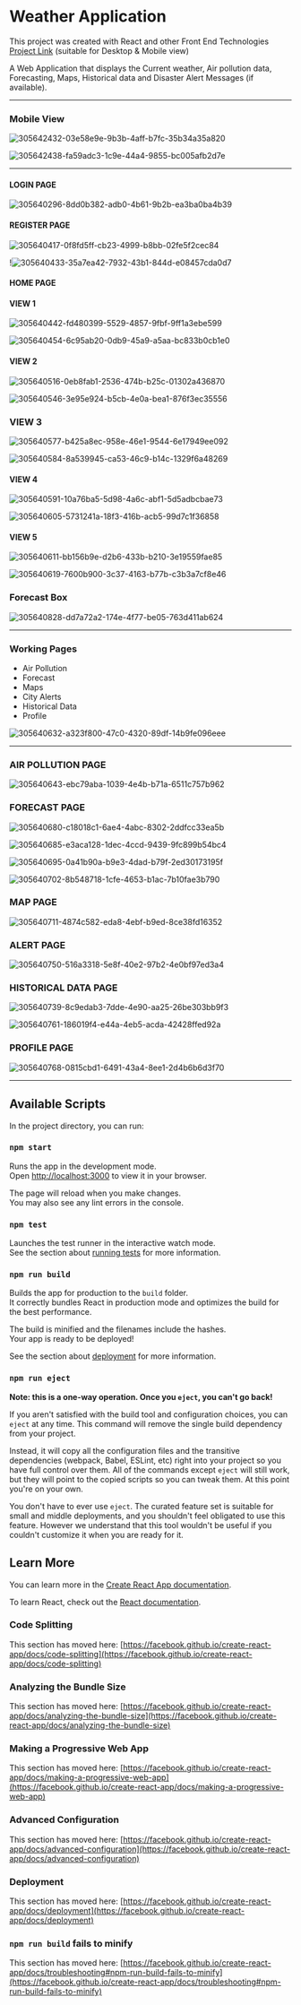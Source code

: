 # Weather Application

This project was created with React and other Front End Technologies
[Project Link](https://ashwina7999.github.io/Climate-App/) (suitable for Desktop & Mobile view)

A Web Application that displays the Current weather, Air pollution data, Forecasting, Maps, Historical data and Disaster Alert Messages (if available).

---

### Mobile View
![305642432-03e58e9e-9b3b-4aff-b7fc-35b34a35a820](https://github.com/user-attachments/assets/4f8391bf-cbbf-47cd-8083-80fcdc68deb9)


![305642438-fa59adc3-1c9e-44a4-9855-bc005afb2d7e](https://github.com/user-attachments/assets/9ad933ec-7358-47f0-859c-c6273c080e74)


---
#### LOGIN PAGE
![305640296-8dd0b382-adb0-4b61-9b2b-ea3ba0ba4b39](https://github.com/user-attachments/assets/97071aa9-8dfc-4103-b9ce-cce6ec918487)


#### REGISTER PAGE
![305640417-0f8fd5ff-cb23-4999-b8bb-02fe5f2cec84](https://github.com/user-attachments/assets/66cf16c2-b2fc-47d9-8216-e719ed0780cc)


!![305640433-35a7ea42-7932-43b1-844d-e08457cda0d7](https://github.com/user-attachments/assets/bcd07929-edf4-4aae-a06d-309735b43a4f)

#### HOME PAGE

#### VIEW 1

![305640442-fd480399-5529-4857-9fbf-9ff1a3ebe599](https://github.com/user-attachments/assets/823c98dc-a95b-4b65-ad4d-c05e267c4505)

![305640454-6c95ab20-0db9-45a9-a5aa-bc833b0cb1e0](https://github.com/user-attachments/assets/e14666b9-4ec7-4c53-967e-1470986599c6)

#### VIEW 2

![305640516-0eb8fab1-2536-474b-b25c-01302a436870](https://github.com/user-attachments/assets/bdf66ac8-b55c-402a-9e60-8986fc94fac6)

![305640546-3e95e924-b5cb-4e0a-bea1-876f3ec35556](https://github.com/user-attachments/assets/bde4e2b0-a021-438e-a452-dfb9fc12b9d1)

### VIEW 3

![305640577-b425a8ec-958e-46e1-9544-6e17949ee092](https://github.com/user-attachments/assets/0229fb2b-7584-41ab-8201-de55bdaa1047)

![305640584-8a539945-ca53-46c9-b14c-1329f6a48269](https://github.com/user-attachments/assets/3764ced6-c9a1-411b-acd3-af38fde9d614)

#### VIEW 4

![305640591-10a76ba5-5d98-4a6c-abf1-5d5adbcbae73](https://github.com/user-attachments/assets/1113d34b-61af-4970-9f5b-2ab8260c5cc1)

![305640605-5731241a-18f3-416b-acb5-99d7c1f36858](https://github.com/user-attachments/assets/9e98fe74-cf14-4603-a39a-b3c19be15f21)

#### VIEW 5

![305640611-bb156b9e-d2b6-433b-b210-3e19559fae85](https://github.com/user-attachments/assets/cc001acc-7b89-43f1-adf4-331961f7cd57)

![305640619-7600b900-3c37-4163-b77b-c3b3a7cf8e46](https://github.com/user-attachments/assets/cd03c899-f947-4980-afde-a02ec9a830b5)

### Forecast Box

![305640828-dd7a72a2-174e-4f77-be05-763d411ab624](https://github.com/user-attachments/assets/39e6e39e-f874-4b6c-bb31-8f0c74699b35)

---

### Working Pages

* Air Pollution
* Forecast
* Maps
* City Alerts
* Historical Data
* Profile


![305640632-a323f800-47c0-4320-89df-14b9fe096eee](https://github.com/user-attachments/assets/9d7649bc-6f07-4779-b920-56c72f243a39)

---

### AIR POLLUTION PAGE

![305640643-ebc79aba-1039-4e4b-b71a-6511c757b962](https://github.com/user-attachments/assets/0e9b1cce-436d-4e1c-9695-f226f5d7a13c)

### FORECAST PAGE
![305640680-c18018c1-6ae4-4abc-8302-2ddfcc33ea5b](https://github.com/user-attachments/assets/93a102dd-5563-4eed-b835-f8d1ffa049bc)

![305640685-e3aca128-1dec-4ccd-9439-9fc899b54bc4](https://github.com/user-attachments/assets/4c5101bc-3224-441e-96b4-b076cfcf1f2b)

![305640695-0a41b90a-b9e3-4dad-b79f-2ed30173195f](https://github.com/user-attachments/assets/fd4832bd-ad05-48fc-b0d3-cd67cc992d90)

![305640702-8b548718-1cfe-4653-b1ac-7b10fae3b790](https://github.com/user-attachments/assets/fa6d4170-befe-44c4-a380-5ff33d19637d)

### MAP PAGE

![305640711-4874c582-eda8-4ebf-b9ed-8ce38fd16352](https://github.com/user-attachments/assets/bcc66769-8acb-46fb-9492-182be0951bee)


### ALERT PAGE

![305640750-516a3318-5e8f-40e2-97b2-4e0bf97ed3a4](https://github.com/user-attachments/assets/a50227af-d06b-459b-8ddf-d020b865d8ef)


### HISTORICAL DATA PAGE

![305640739-8c9edab3-7dde-4e90-aa25-26be303bb9f3](https://github.com/user-attachments/assets/8f14bfbe-d8ee-45a9-97c4-bf3cd88c0e00)

![305640761-186019f4-e44a-4eb5-acda-42428ffed92a](https://github.com/user-attachments/assets/f5532850-1a3e-4721-8f57-ffbf2e3ea926)



### PROFILE PAGE

![305640768-0815cbd1-6491-43a4-8ee1-2d4b6b6d3f70](https://github.com/user-attachments/assets/c0732a76-42b9-47d4-bb89-c09eb2de1677)

---

## Available Scripts

In the project directory, you can run:

### `npm start`

Runs the app in the development mode.\
Open [http://localhost:3000](http://localhost:3000) to view it in your browser.

The page will reload when you make changes.\
You may also see any lint errors in the console.

### `npm test`

Launches the test runner in the interactive watch mode.\
See the section about [running tests](https://facebook.github.io/create-react-app/docs/running-tests) for more information.

### `npm run build`

Builds the app for production to the `build` folder.\
It correctly bundles React in production mode and optimizes the build for the best performance.

The build is minified and the filenames include the hashes.\
Your app is ready to be deployed!

See the section about [deployment](https://facebook.github.io/create-react-app/docs/deployment) for more information.

### `npm run eject`

**Note: this is a one-way operation. Once you `eject`, you can't go back!**

If you aren't satisfied with the build tool and configuration choices, you can `eject` at any time. This command will remove the single build dependency from your project.

Instead, it will copy all the configuration files and the transitive dependencies (webpack, Babel, ESLint, etc) right into your project so you have full control over them. All of the commands except `eject` will still work, but they will point to the copied scripts so you can tweak them. At this point you're on your own.

You don't have to ever use `eject`. The curated feature set is suitable for small and middle deployments, and you shouldn't feel obligated to use this feature. However we understand that this tool wouldn't be useful if you couldn't customize it when you are ready for it.

## Learn More

You can learn more in the [Create React App documentation](https://facebook.github.io/create-react-app/docs/getting-started).

To learn React, check out the [React documentation](https://reactjs.org/).

### Code Splitting

This section has moved here: [https://facebook.github.io/create-react-app/docs/code-splitting](https://facebook.github.io/create-react-app/docs/code-splitting)

### Analyzing the Bundle Size

This section has moved here: [https://facebook.github.io/create-react-app/docs/analyzing-the-bundle-size](https://facebook.github.io/create-react-app/docs/analyzing-the-bundle-size)

### Making a Progressive Web App

This section has moved here: [https://facebook.github.io/create-react-app/docs/making-a-progressive-web-app](https://facebook.github.io/create-react-app/docs/making-a-progressive-web-app)

### Advanced Configuration

This section has moved here: [https://facebook.github.io/create-react-app/docs/advanced-configuration](https://facebook.github.io/create-react-app/docs/advanced-configuration)

### Deployment

This section has moved here: [https://facebook.github.io/create-react-app/docs/deployment](https://facebook.github.io/create-react-app/docs/deployment)

### `npm run build` fails to minify

This section has moved here: [https://facebook.github.io/create-react-app/docs/troubleshooting#npm-run-build-fails-to-minify](https://facebook.github.io/create-react-app/docs/troubleshooting#npm-run-build-fails-to-minify)

